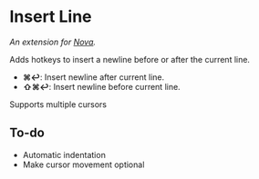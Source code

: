 # Insert Line

_An extension for [Nova](https://nova.app)._

Adds hotkeys to insert a newline before or after the current line.

+ **⌘↩︎**: Insert newline after current line.
+ **⇧⌘↩︎**: Insert newline before current line.

Supports multiple cursors

## To-do

+ Automatic indentation
+ Make cursor movement optional
